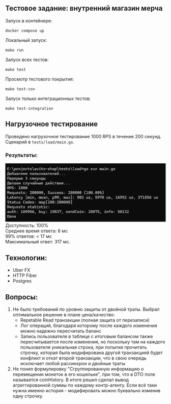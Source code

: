 ## Тестовое задание: внутренний магазин мерча

Запуск в контейнере:

```
docker compose up
```

Локальный запуск:

```
make run
```

Запуск всех тестов:

```
make test
```

Просмотр тестового покрытия:

```
make test-cov
```

Запуск только интеграционных тестов:

```
make test-integration
```

## Нагрузочное тестирование

Проведено нагрузочное тестирование 1000 RPS в течение 200 секунд. Сценарий в `tests/load/main.go`.

### Результаты:

![результаты](tests/load/result.png)  
Доступность: 100%  
Среднее время ответа: 6 мс  
99% ответов: < 17 мс  
Максимальный ответ: 317 мс.

## Технологии:

-   Uber FX
-   HTTP Fiber
-   Postgres

## Вопросы:

1. Не было требований по уровню защиты от двойной траты. Выбрал оптимальное решение в плане цена/качество:
    - Repetable Read транзакции (полная защита от перезаписи)
    - Лог операций, благодаря которому после каждого изменения можно надежно пересчитать баланс
    - Запись пользователя в таблице с итоговым балансом также пересчитывается после изменения, но поскольку там на каждого пользователя уникальная строка, при попытке прочитать строчку, которая была модифирована другой транзакцией будет конфликт и откат второй транзакции, что в свою очередь исключает любой рассинхрон и двойные траты
2. Не понял формулировку "Сгруппированную информацию о перемещении монеток в его кошельке", при том, что в DTO поле называется coinHistory. В итоге решил сделал вывод агреггированной суммы по каждому контр-агенту. Если всё таки нужна именно история - модифировать можно буквально изменив одну строчку.
